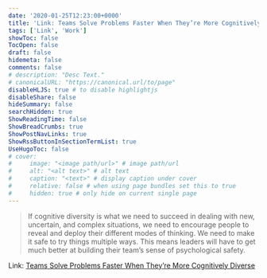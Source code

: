 ```yaml
---
date: '2020-01-25T12:23:00+0000'
title: 'Link: Teams Solve Problems Faster When They’re More Cognitively Diverse'
tags: ['Link', 'Work']
showToc: false
TocOpen: false
draft: false
hidemeta: false
comments: false
# description: "Desc Text."
# canonicalURL: "https://canonical.url/to/page"
disableHLJS: true # to disable highlightjs
disableShare: false
hideSummary: false
searchHidden: true
ShowReadingTime: false
ShowBreadCrumbs: true
ShowPostNavLinks: true
ShowRssButtonInSectionTermList: true
UseHugoToc: false
# cover:
#     image: "<image path/url>" # image path/url
#     alt: "<alt text>" # alt text
#     caption: "<text>" # display caption under cover
#     relative: false # when using page bundles set this to true
#     hidden: true # only hide on current single page
---
```


> If cognitive diversity is what we need to succeed in dealing with new, uncertain, and complex situations, we need to encourage people to reveal and deploy their different modes of thinking. We need to make it safe to try things multiple ways. This means leaders will have to get much better at building their team’s sense of psychological safety.

Link: [Teams Solve Problems Faster When They’re More Cognitively Diverse](https://hbr.org/2017/03/teams-solve-problems-faster-when-theyre-more-cognitively-diverse)
